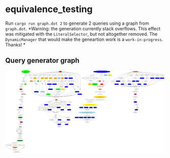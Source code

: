 # equivalence_testing

Run `cargo run graph.dot 2` to generate 2 queries using a graph from `graph.dot`.
*Warning: the generation currently stack overflows. This effect was mitigated with the `LiteralSelector`, but not altogether removed. The `DynamicManager` that would make the geneartion work is a `work-in-progress`. Thanks! *

## Query generator graph 
![Query generator graph](query-generator-graph/graph%2025_09.svg)
